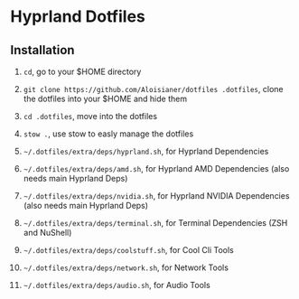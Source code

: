 # Hyprland Dotfiles

## Installation
1. `cd`, go to your $HOME directory
2. `git clone https://github.com/Aloisianer/dotfiles .dotfiles`, clone the dotfiles into your $HOME and hide them
3. `cd .dotfiles`, move into the dotfiles
4. `stow .`, use stow to easly manage the dotfiles

5. `~/.dotfiles/extra/deps/hyprland.sh`, for Hyprland Dependencies
6. `~/.dotfiles/extra/deps/amd.sh`, for Hyprland AMD Dependencies (also needs main Hyprland Deps)
7. `~/.dotfiles/extra/deps/nvidia.sh`, for Hyprland NVIDIA Dependencies (also needs main Hyprland Deps)
8. `~/.dotfiles/extra/deps/terminal.sh`, for Terminal Dependencies (ZSH and NuShell)
9. `~/.dotfiles/extra/deps/coolstuff.sh`, for Cool Cli Tools
10. `~/.dotfiles/extra/deps/network.sh`, for Network Tools
11. `~/.dotfiles/extra/deps/audio.sh`, for Audio Tools